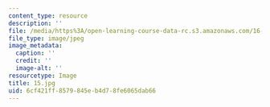 ```yaml
---
content_type: resource
description: ''
file: /media/https%3A/open-learning-course-data-rc.s3.amazonaws.com/16-885j-aircraft-systems-engineering-fall-2005/6cf421ff8579845eb4d78fe6065dab66_15.jpg
file_type: image/jpeg
image_metadata:
  caption: ''
  credit: ''
  image-alt: ''
resourcetype: Image
title: 15.jpg
uid: 6cf421ff-8579-845e-b4d7-8fe6065dab66
---
```

